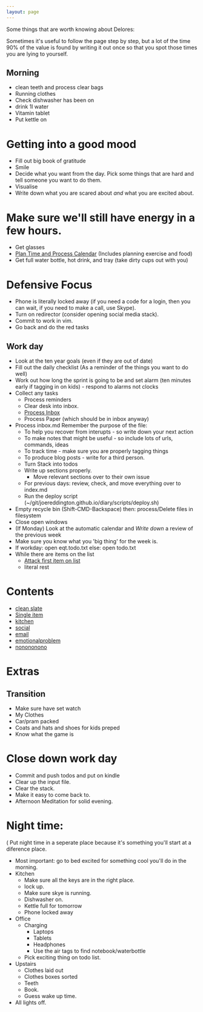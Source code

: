 ```yaml
---
layout: page
---
```


Some things that are worth knowing about Delores: 

Sometimes it's useful to follow the page step by step, but a lot of the time 90% of the value is found by writing it out once so that you spot those times you are lying to yourself. 

<!-- Limit the amount of internet needed early on --> 
<div id="score">
<script>
</script>
</div>

## Morning 
* clean teeth and process clear bags
* Running clothes
* Check dishwasher has been on
* drink 1l water
* Vitamin tablet
* Put kettle on 


# Getting into a good mood 
* Fill out big book of gratitude
* Smile
* Decide what you want from the day. Pick some things that are hard and tell someone you want to do them. 
* Visualise 
* Write down what you are scared about *and* what you are excited about. 

# Make sure we'll still have energy in a few hours. 
* Get glasses
* [Plan Time and Process Calendar](process_calendar) (Includes planning exercise and food) <!--Because something might be urgent --> 
* Get full water bottle, hot drink, and tray (take dirty cups out with you) 


# Defensive Focus  
* Phone is literally locked away (if you need a code for a login, then you can wait, if you need to make a call, use Skype).
* Turn on redirector (consider opening social media stack).
* Commit to work in vim. 
* Go back and do the red tasks 

## Work day
* Look at the ten year goals (even if they are out of date) 
* Fill out the daily checklist (As a reminder of the things you want to do well) 
* Work out how long the sprint is going to be and set alarm  (ten minutes early if tagging in on kids)  - respond to alarms not clocks 
* Collect any tasks
  * Process reminders
  * Clear desk into inbox. 
  * [Process Inbox](process_inbox)
  * Process Paper (which should be in inbox anyway)
* Process inbox.md
Remember the purpose of the file: 
    * To help you recover from interupts  - so write down your next action
    * To make notes that might be useful - so include lots of urls, commands, ideas
    * To track time - make sure you are properly tagging things 
    * To produce blog posts - write for a third person.
  * Turn Stack into todos 
  * Write up sections properly.
    * Move relevant sections over to their own issue
  * For previous days: review, check, and move everything over to index.md
  * Run the deploy script  (~/git/joereddington.github.io/diary/scripts/deploy.sh)
* Empty recycle bin (Shift-CMD-Backspace) then: process/Delete files in filesystem
* Close open windows 
* (If Monday) Look at the automatic calendar and *Write down* a review of the previous week
* Make sure you know what you 'big thing' for the week is. 
* If workday: open eqt.todo.txt else: open todo.txt
* While there are items on the list 
  * [Attack first item on list](listitem)
  * literal rest


<script>


function copy(){
navigator.clipboard.writeText(`
* Clear desk into inbox. 
* [Process Inbox](process_inbox)
* Process Paper
* Process reminders
* Process Couple Reminders.
* Process/Delete files in fileless `) 
}


</script>


# Contents 
* [clean slate](clean_slate)
* [Single item](listitem)
* [kitchen](clean_kitchen)
* [social](social)
* [email](email)
* [emotionalproblem](emotionalproblem)
* [nonononono](nonononono)


# Extras 

## Transition 
* Make sure have set watch 
* My Clothes 
* Car/pram packed 
* Coats and hats and shoes for kids preped
* Know what the game is 



# Close down work day 
* Commit and push todos and put on kindle 
* Clear up the input file. 
* Clear the stack. 
* Make it easy to come back to. 
* Afternoon Meditation for solid evening.  

# Night time: 
( Put night time in a seperate place because it's something you'll start at a diference place. 
* Most important: go to bed excited for something cool you'll do in the morning. 
* Kitchen 
  * Make sure all the keys are in the right place. 
  * lock up. 
  * Make sure skye is running. 
  * Dishwasher on. 
  * Kettle full for tomorrow 
  * Phone locked away
* Office
  * Charging
    * Laptops
    * Tablets
    * Headphones
    * Use the air tags to find notebook/waterbottle  
  * Pick exciting thing on todo list. 
* Upstairs
  * Clothes laid out
  * Clothes boxes sorted
  * Teeth 
  * Book. 
  * Guess wake up time. 
* All lights off. 

<div>
<script>
setup();
</script>
</div>
